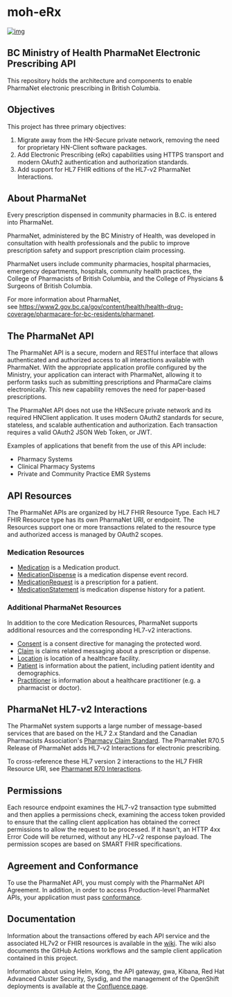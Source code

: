 # moh-eRx

[![img](https://img.shields.io/badge/Lifecycle-Stable-97ca00)](https://github.com/bcgov/repomountie/blob/master/doc/lifecycle-badges.md)

## BC Ministry of Health PharmaNet Electronic Prescribing API

This repository holds the architecture and components to enable PharmaNet electronic prescribing in British Columbia.

## Objectives

This project has three primary objectives:

1. Migrate away from the HN-Secure private network, removing the need for proprietary HN-Client software packages.
2. Add Electronic Prescribing (eRx) capabilities using HTTPS transport and modern OAuth2 authentication and authorization standards.
3. Add support for HL7 FHIR editions of the HL7-v2 PharmaNet Interactions.

## About PharmaNet

Every prescription dispensed in community pharmacies in B.C. is entered into PharmaNet.

PharmaNet, administered by the BC Ministry of Health, was developed in consultation with health professionals and the public to improve prescription safety and support prescription claim processing.

PharmaNet users include community pharmacies, hospital pharmacies, emergency departments, hospitals, community health practices, the College of Pharmacists of British Columbia, and the College of Physicians & Surgeons of British Columbia.

For more information about PharmaNet, see https://www2.gov.bc.ca/gov/content/health/health-drug-coverage/pharmacare-for-bc-residents/pharmanet.

## The PharmaNet API

The PharmaNet API is a secure, modern and RESTful interface that allows authenticated and authorized access to all interactions available with PharmaNet. With the appropriate application profile configured by the Ministry, your application can interact with PharmaNet, allowing it to perform tasks such as submitting prescriptions and PharmaCare claims electronically. This new capability removes the need for paper-based prescriptions.

The PharmaNet API does not use the HNSecure private network and its required HNClient application. It uses modern OAuth2 standards for secure, stateless, and scalable authentication and authorization. Each transaction requires a valid OAuth2 JSON Web Token, or JWT.

Examples of applications that benefit from the use of this API include:
- Pharmacy Systems
- Clinical Pharmacy Systems
- Private and Community Practice EMR Systems

## API Resources

The PharmaNet APIs are organized by HL7 FHIR Resource Type. Each HL7 FHIR Resource type has its own PharmaNet URI, or endpoint. The Resources support one or more transactions related to the resource type and authorized access is managed by OAuth2 scopes.

### Medication Resources

- [Medication](Medication) is a Medication product.
- [MedicationDispense](MedicationDispense) is a medication dispense event record.
- [MedicationRequest](MedicationRequest) is a prescription for a patient.
- [MedicationStatement](MedicationStatement) is medication dispense history for a patient.

### Additional PharmaNet Resources

In addition to the core Medication Resources, PharmaNet supports additional resources and the corresponding HL7-v2 interactions.

- [Consent](Consent) is a consent directive for managing the protected word.
- [Claim](Claim) is claims related messaging about a prescription or dispense.
- [Location](Location) is location of a healthcare facility.
- [Patient](Patient) is information about the patient, including patient identity and demographics.
- [Practitioner](Practitioner) is information about a healthcare practitioner (e.g. a pharmacist or doctor).

## PharmaNet HL7-v2 Interactions

The PharmaNet system supports a large number of message-based services that are based on the HL7 2.x Standard and the Canadian Pharmacists Association's [Pharmacy Claim Standard](https://www.pharmacists.ca/products-services/pharmacy-claim-standard/). The PharmaNet R70.5 Release of PharmaNet adds HL7-v2 Interactions for electronic prescribing.

To cross-reference these HL7 version 2 interactions to the HL7 FHIR Resource URI, see [Pharmanet R70 Interactions](R70-Interactions).

## Permissions

Each resource endpoint examines the HL7-v2 transaction type submitted and then applies a permissions check, examining the access token provided to ensure that the calling client application has obtained the correct permissions to allow the request to be processed. If it hasn't, an HTTP 4xx Error Code will be returned, without any HL7-v2 response payload. The permission scopes are based on SMART FHIR specifications.

## Agreement and Conformance

To use the PharmaNet API, you must comply with the PharmaNet API Agreement. In addition, in order to access Production-level PharmaNet APIs, your application must pass [conformance](https://www2.gov.bc.ca/gov/content/health/practitioner-professional-resources/software/conformance-standards).

## Documentation

Information about the transactions offered by each API service and the associated HL7v2 or FHIR resources is available in the [wiki](https://github.com/bcgov/moh-eRx/wiki). The wiki also documents the GitHub Actions workflows and the sample client application contained in this project.

Information about using Helm, Kong, the API gateway, gwa, Kibana, Red Hat Advanced Cluster Security, Sysdig, and the management of the OpenShift deployments is available at the [Confluence page](https://proactionca.ent.cgi.com/confluence/display/BCMOHAM/PPM).
